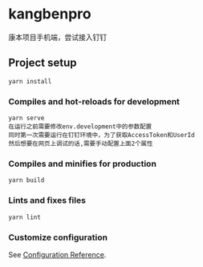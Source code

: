 # kangbenpro
康本项目手机端，尝试接入钉钉
## Project setup
```
yarn install
```

### Compiles and hot-reloads for development
```
yarn serve
在运行之前需要修改env.development中的参数配置
同时第一次需要运行在钉钉环境中，为了获取AccessToken和UserId
然后想要在网页上调试的话,需要手动配置上面2个属性
```


### Compiles and minifies for production
```
yarn build
```

### Lints and fixes files
```
yarn lint
```

### Customize configuration
See [Configuration Reference](https://cli.vuejs.org/config/).
